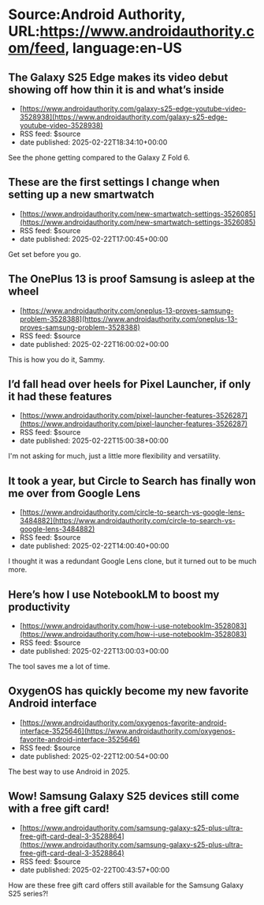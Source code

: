 # Source:Android Authority, URL:https://www.androidauthority.com/feed, language:en-US

## The Galaxy S25 Edge makes its video debut showing off how thin it is and what’s inside
 - [https://www.androidauthority.com/galaxy-s25-edge-youtube-video-3528938](https://www.androidauthority.com/galaxy-s25-edge-youtube-video-3528938)
 - RSS feed: $source
 - date published: 2025-02-22T18:34:10+00:00

See the phone getting compared to the Galaxy Z Fold 6.

## These are the first settings I change when setting up a new smartwatch
 - [https://www.androidauthority.com/new-smartwatch-settings-3526085](https://www.androidauthority.com/new-smartwatch-settings-3526085)
 - RSS feed: $source
 - date published: 2025-02-22T17:00:45+00:00

Get set before you go.

## The OnePlus 13 is proof Samsung is asleep at the wheel
 - [https://www.androidauthority.com/oneplus-13-proves-samsung-problem-3528388](https://www.androidauthority.com/oneplus-13-proves-samsung-problem-3528388)
 - RSS feed: $source
 - date published: 2025-02-22T16:00:02+00:00

This is how you do it, Sammy.

## I’d fall head over heels for Pixel Launcher, if only it had these features
 - [https://www.androidauthority.com/pixel-launcher-features-3526287](https://www.androidauthority.com/pixel-launcher-features-3526287)
 - RSS feed: $source
 - date published: 2025-02-22T15:00:38+00:00

I'm not asking for much, just a little more flexibility and versatility.

## It took a year, but Circle to Search has finally won me over from Google Lens
 - [https://www.androidauthority.com/circle-to-search-vs-google-lens-3484882](https://www.androidauthority.com/circle-to-search-vs-google-lens-3484882)
 - RSS feed: $source
 - date published: 2025-02-22T14:00:40+00:00

I thought it was a redundant Google Lens clone, but it turned out to be much more.

## Here’s how I use NotebookLM to boost my productivity
 - [https://www.androidauthority.com/how-i-use-notebooklm-3528083](https://www.androidauthority.com/how-i-use-notebooklm-3528083)
 - RSS feed: $source
 - date published: 2025-02-22T13:00:03+00:00

The tool saves me a lot of time.

## OxygenOS has quickly become my new favorite Android interface
 - [https://www.androidauthority.com/oxygenos-favorite-android-interface-3525646](https://www.androidauthority.com/oxygenos-favorite-android-interface-3525646)
 - RSS feed: $source
 - date published: 2025-02-22T12:00:54+00:00

The best way to use Android in 2025.

## Wow! Samsung Galaxy S25 devices still come with a free gift card!
 - [https://www.androidauthority.com/samsung-galaxy-s25-plus-ultra-free-gift-card-deal-3-3528864](https://www.androidauthority.com/samsung-galaxy-s25-plus-ultra-free-gift-card-deal-3-3528864)
 - RSS feed: $source
 - date published: 2025-02-22T00:43:57+00:00

How are these free gift card offers still available for the Samsung Galaxy S25 series?!

